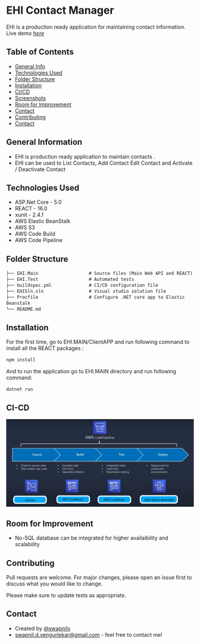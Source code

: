 # EHI Contact Manager

EHI is a production ready application for maintaining contact information.
Live demo [_here_](http://ehi-dev.us-east-1.elasticbeanstalk.com)

## Table of Contents
* [General Info](#general-information)
* [Technologies Used](#technologies-used)
* [Folder Structure](#folder-Structure)
* [Installation](#installation)
* [CI/CD](#ci-cd)
* [Screenshots](#screenshots)
* [Room for Improvement](#room-for-improvement)
* [Contact](#contact)
* [Contributing](#contributing)
* [Contact](#contributing)

## General Information
- EHI is production ready application to maintain contacts .
- EHI can be used to List Contacts, Add Contact Edit Contact and Activate / Deactivate Contact

## Technologies Used
- ASP.Net Core - 5.0
- REACT - 16.0
- xunit - 2.4.1
- AWS Elastic BeanStalk
- AWS S3
- AWS Code Build 
- AWS Code Pipeline

## Folder Structure
    ├── EHI.Main                   # Source files (Main Web API and REACT)
    ├── EHI.Test                   # Automated tests
    ├── buildspec.yml              # CI/CD configuration file
    ├── EHISln.sln                 # Visual studio solution file
    ├── Procfile                   # Configure .NET core app to Elastic Beanstalk
    └── README.md

## Installation
For the first time, go to EHI.MAIN/ClientAPP and run following command to install all the REACT packages : 

```bash
npm install
```
And to run the application go to EHI.MAIN directory and run following command:

```bash
dotnet run
```
## CI-CD
![Example screenshot](./img/CodePipeline.png)

## Room for Improvement
- No-SQL database can be integrated for higher availaibility and scalability

## Contributing
Pull requests are welcome. For major changes, please open an issue first to discuss what you would like to change.

Please make sure to update tests as appropriate.

## Contact
- Created by [@swapnilv](https://github.com/swapnildv)
- swapnil.d.vengurlekar@gmail.com - feel free to contact me!
